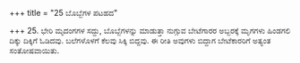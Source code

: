 +++
title = "25 ಬೊಬ್ಬೆಗಳ ಪಟಹದ"

+++
25. ಭೇರಿ ಮೃದಂಗಗಳ ಸದ್ದು, ಬೊಬ್ಬೆಗಳನ್ನು ಮಾಡುತ್ತಾ ನುಗ್ಗುವ ಬೇಟೆಗಾರರ ಅಬ್ಬರಕ್ಕೆ ಮೃಗಗಳು ಹಿಂಡಗಲಿ ದಿಕ್ಕು ದಿಕ್ಕಿಗೆ ಓಡಿದವು. ಬಲೆಗಳೊಳಗೆ ಕೆಲವು ಸಿಕ್ಕಿ ಬಿದ್ದವು. ಈ ರೀತಿ ಅವುಗಳು ಬಿದ್ದಾಗ ಬೇಟೆಕಾರರಿಗೆ ಅತ್ಯಂತ ಸಂತೋಷವಾಯಿತು.